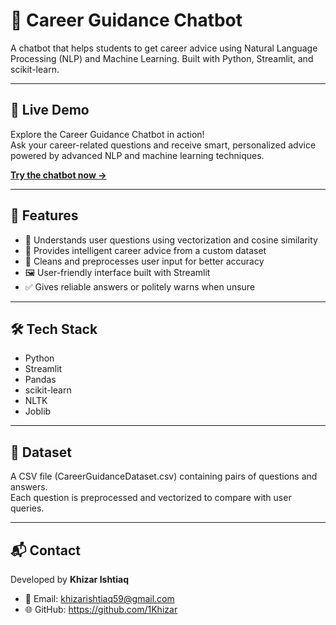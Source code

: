 # 💼 Career Guidance Chatbot

A chatbot that helps students to get career advice using Natural Language Processing (NLP) and Machine Learning. Built with Python, Streamlit, and scikit-learn.

---

## 🚀 Live Demo

Explore the Career Guidance Chatbot in action!  
Ask your career-related questions and receive smart, personalized advice powered by advanced NLP and machine learning techniques.

[**Try the chatbot now →**](https://career-guidance-chatbot-tcsdhbh3njs3prbysrksya.streamlit.app/)

---

## 🧠 Features

- 🔎 Understands user questions using vectorization and cosine similarity
- 💬 Provides intelligent career advice from a custom dataset
- 🧹 Cleans and preprocesses user input for better accuracy
- 🖼 User-friendly interface built with Streamlit
- ✅ Gives reliable answers or politely warns when unsure

---

## 🛠 Tech Stack

- Python
- Streamlit
- Pandas
- scikit-learn
- NLTK
- Joblib

---

## 🧾 Dataset

A CSV file (CareerGuidanceDataset.csv) containing pairs of questions and answers.  
Each question is preprocessed and vectorized to compare with user queries.

---

## 📬 Contact
Developed by **Khizar Ishtiaq**
- 📧 Email: khizarishtiaq59@gmail.com
- 🌐 GitHub: https://github.com/1Khizar

